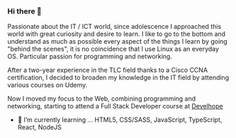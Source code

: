 ### Hi there 👋

Passionate about the IT / ICT world, since adolescence I approached this world with great curiosity and desire to learn. I like to go to the bottom and understand as much as possible every aspect of the things I learn by going "behind the scenes", it is no coincidence that I use Linux as an everyday OS. Particular passion for programming and networking.

After a two-year experience in the TLC field thanks to a Cisco CCNA certification, I decided to broaden my knowledge in the IT field by attending various courses on Udemy.

Now I moved my focus to the Web, combining programming and networking, starting to attend a Full Stack Developer course at <a href="http://www.develhope.co">Develhope</a>

- 🌱 I’m currently learning ... HTML5, CSS/SASS, JavaScript, TypeScript, React, NodeJS

<!--
**danycnc/danycnc** is a ✨ _special_ ✨ repository because its `README.md` (this file) appears on your GitHub profile.

Here are some ideas to get you started:

- 🔭 I’m currently working on ...
- 🌱 I’m currently learning ...
- 👯 I’m looking to collaborate on ...
- 🤔 I’m looking for help with ...
- 💬 Ask me about ...
- 📫 How to reach me: ...
- 😄 Pronouns: ...
- ⚡ Fun fact: ...
-->
